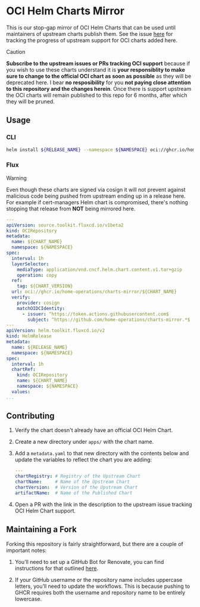 # OCI Helm Charts Mirror

This is our stop-gap mirror of OCI Helm Charts that can be used until maintainers of upstream charts publish them. See the issue [here](https://github.com/home-operations/charts-mirror/issues/8) for tracking the progress of upstream support for OCI charts added here.

> [!CAUTION]
> **Subscribe to the upstream issues or PRs tracking OCI support** because if you wish to use these charts understand it is **your responsiblity to make sure to change to the official OCI chart as soon as possible** as they will be deprecated here. I bear **no resposibility** for you **not paying close attention to this repository and the changes herein**. Once there is support upstream the OCI charts will remain published to this repo for 6 months, after which they will be pruned.

## Usage

### CLI

```sh
helm install ${RELEASE_NAME} --namespace ${NAMESPACE} oci://ghcr.io/home-operations/charts-mirror/${CHART_NAME} --version ${CHART_VERSION}
```

### Flux

> [!WARNING]
> Even though these charts are signed via cosign it will not prevent against malicious code being pushed from upstream ending up in a release here. For example if cert-managers Helm chart is compromised, there's nothing stopping that release from **NOT** being mirrored here.

```yaml
---
apiVersion: source.toolkit.fluxcd.io/v1beta2
kind: OCIRepository
metadata:
  name: ${CHART_NAME}
  namespace: ${NAMESPACE}
spec:
  interval: 1h
  layerSelector:
    mediaType: application/vnd.cncf.helm.chart.content.v1.tar+gzip
    operation: copy
  ref:
    tag: ${CHART_VERSION}
  url: oci://ghcr.io/home-operations/charts-mirror/${CHART_NAME}
  verify:
    provider: cosign
    matchOIDCIdentity:
      - issuer: ^https://token.actions.githubusercontent.com$
        subject: ^https://github.com/home-operations/charts-mirror.*$
---
apiVersion: helm.toolkit.fluxcd.io/v2
kind: HelmRelease
metadata:
  name: ${RELEASE_NAME}
  namespace: ${NAMESPACE}
spec:
  interval: 1h
  chartRef:
    kind: OCIRepository
    name: ${CHART_NAME}
    namespace: ${NAMESPACE}
  values:
...
```

## Contributing

1. Verify the chart doesn't already have an official OCI Helm Chart.
2. Create a new directory under `apps/` with the chart name.
3. Add a `metadata.yaml` to that new directory with the contents below and update the variables to reflect the chart you are adding:

    ```yaml
    ---
    chartRegistry: # Registry of the Upstream Chart
    chartName:     # Name of the Upstream Chart
    chartVersion:  # Version of the Upstream Chart
    artifactName:  # Name of the Published Chart
    ```

4. Open a PR with the link in the description to the upstream issue tracking OCI Helm Chart support.

## Maintaining a Fork

Forking this repository is fairly straightforward, but there are a couple of important notes:

1. You’ll need to set up a GitHub Bot for Renovate, you can find instructions for that outlined [here](https://github.com/renovatebot/github-action).

2. If your GitHub username or the repository name includes uppercase letters, you’ll need to update the workflows. This is because pushing to GHCR requires both the username and repository name to be entirely lowercase.
